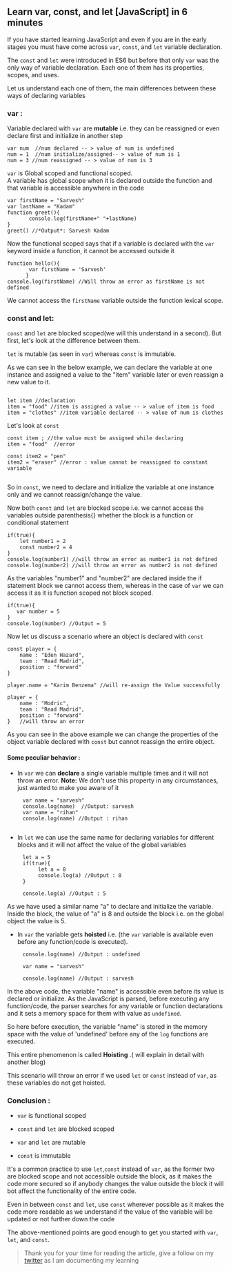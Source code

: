 ## Learn var, const, and let [JavaScript] in 6 minutes

If you have started learning JavaScript and even if you are in the early stages you must have come across `var`, `const`, and `let` variable declaration.

The `const` and `let` were introduced in ES6 but before that only `var` was the only way of variable declaration. Each one of them has its properties, scopes, and uses. 

Let us understand each one of them, the main differences between these ways of declaring variables

### var : 
Variable declared with `var` are **mutable** i.e. they can be reassigned or even declare first and initialize in another step
```
var num  //num declared -- > value of num is undefined 
num = 1  //num initialize/assigned-- > value of num is 1
num = 3 //num reassigned -- > value of num is 3

```

`var` is Global scoped and functional scoped.</br>
A variable has global scope when it is declared outside the function and that variable is accessible anywhere in the code

```
var firstName = "Sarvesh"
var lastName = "Kadam"
function greet(){
       console.log(firstName+" "+lastName)
}
greet() //*Output*: Sarvesh Kadam

```

Now the functional scoped says that if  a variable is declared with the `var` keyword inside a function, it cannot be accessed outside it

```
function hello(){
       var firstName = 'Sarvesh'
      }
console.log(firstName) //Will throw an error as firstName is not defined
```

We cannot access the `firstName` variable outside the function lexical scope. 



### const and let: 
`const` and `let` are blocked scoped(we will this understand in a second). But first, let's look at the difference between them.

`let` is mutable (as seen in `var`) whereas `const` is immutable.

As we can see in the below example, we can declare the variable at one instance and assigned a value to the "item" variable later or even reassign a new value to it.


```

let item //declaration
item = "food" //item is assigned a value -- > value of item is food
item = "clothes" //item variable declared -- > value of num is clothes

```

Let's look at `const`

```
const item ; //the value must be assigned while declaring
item = "food"  //error

const item2 = "pen"
item2 = "eraser" //error : value cannot be reassigned to constant variable
 
```
So in `const`, we need to declare and initialize the variable at one instance only and we cannot reassign/change the value.

Now both `const` and `let` are blocked scope i.e. we cannot access the variables outside parenthesis{} whether the block is a function or conditional statement

```
if(true){
    let number1 = 2
    const number2 = 4
}
console.log(number1) //will throw an error as number1 is not defined
console.log(number2) //will throw an error as number2 is not defined
```
As the variables "number1" and "number2" are declared inside the if statement block we cannot access them, whereas in the case of `var` we can access it as it is function scoped not block scoped.

```
if(true){
   var number = 5
}
console.log(number) //Output = 5

```
Now let us discuss a scenario where an object is declared with `const`

```
const player = {
    name : "Eden Hazard",
    team : "Read Madrid",
    position : "forward"
}

player.name = "Karim Benzema" //will re-assign the Value successfully

player = {
    name : "Modric",
    team : "Read Madrid",
    position : "forward"
}   //will throw an error 

```
As you can see in the above example we can change the properties of the object variable declared with `const` but cannot reassign the entire object.

#### Some peculiar behavior :


- In `var` we can **declare** a single variable multiple times and it will not throw an error. 
**Note:** We don't use this property in any circumstances, just wanted to make you aware of it

```
     var name = "sarvesh"
     console.log(name)  //Output: sarvesh
     var name = "rihan"
     console.log(name) //Output : rihan
    
```

- In `let` we can use the same name for declaring variables for different blocks and it will not affect the value of the global variables

```
     let a = 5
     if(true){
          let a = 8
          console.log(a) //Output : 8 
     }

     console.log(a) //Output : 5 

```
As we have used a similar name "a" to declare and initialize the variable. Inside the block, the value of "a" is 8 and outside the block i.e. on the global object the value is 5.


- In `var` the variable gets **hoisted** i.e. (the `var` variable is available even before any function/code is executed).

```
     console.log(name) //Output : undefined

     var name = "sarvesh"

     console.log(name) //Output : sarvesh

```

In the above code, the variable "name" is accessible even before its value is declared or initialize.
As the JavaScript is parsed, before executing any function/code, the parser searches for any variable or function declarations and it sets a memory space for them with value as `undefined`.

So here before execution, the variable "name" is stored in the memory space with the value of 'undefined' before any of the `log` functions are executed.

This entire phenomenon is called **Hoisting** .( will explain in detail with another blog)

This scenario will throw an error if we used `let` or `const` instead of `var`, as these variables do not get hoisted.

### Conclusion : 
 

-  `var` is functional scoped

- `const` and `let` are blocked scoped

- `var` and `let` are mutable

- `const` is immutable


It's a common practice to use `let`,`const` instead of `var`, as the former two are blocked scope and not accessible outside the block,  as it makes the code more secured so if anybody changes the value outside the block it will bot affect the functionality of the entire code.

Even in between `const` and `let`, use `const` wherever possible as it makes the code more readable as we understand if the value of the variable will be updated or not further down the code

The above-mentioned points are good enough to get you started with `var`, `let`, and `const`.


>Thank you for your time for reading the article, give a follow on my [twitter](https://twitter.com/kadamsarvesh10) as I am documenting my learning